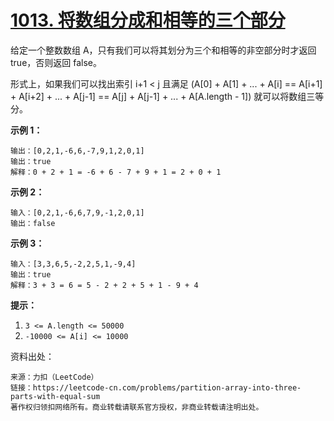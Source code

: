 # [1013. 将数组分成和相等的三个部分](https://leetcode-cn.com/problems/partition-array-into-three-parts-with-equal-sum/)

给定一个整数数组 A，只有我们可以将其划分为三个和相等的非空部分时才返回 true，否则返回 false。

形式上，如果我们可以找出索引 i+1 < j 且满足 (A[0] + A[1] + ... + A[i] == A[i+1] + A[i+2] + ... + A[j-1] == A[j] + A[j-1] + ... + A[A.length - 1]) 就可以将数组三等分。

**示例 1：**

```
输出：[0,2,1,-6,6,-7,9,1,2,0,1]
输出：true
解释：0 + 2 + 1 = -6 + 6 - 7 + 9 + 1 = 2 + 0 + 1

```

**示例 2：**

```
输入：[0,2,1,-6,6,7,9,-1,2,0,1]
输出：false
```

**示例 3：**

```
输入：[3,3,6,5,-2,2,5,1,-9,4]
输出：true
解释：3 + 3 = 6 = 5 - 2 + 2 + 5 + 1 - 9 + 4
```

**提示：**

1. `3 <= A.length <= 50000`
2. `-10000 <= A[i] <= 10000`



资料出处：

```
来源：力扣（LeetCode）
链接：https://leetcode-cn.com/problems/partition-array-into-three-parts-with-equal-sum
著作权归领扣网络所有。商业转载请联系官方授权，非商业转载请注明出处。
```

